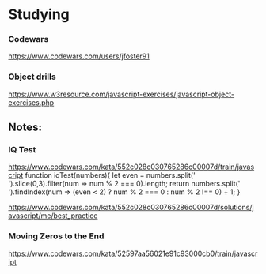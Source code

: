 # Studying

### Codewars
https://www.codewars.com/users/jfoster91

### Object drills
https://www.w3resource.com/javascript-exercises/javascript-object-exercises.php

## Notes:

### IQ Test
https://www.codewars.com/kata/552c028c030765286c00007d/train/javascript
function iqTest(numbers){ 
  let even = numbers.split(' ').slice(0,3).filter(num => num % 2 === 0).length;
  return numbers.split(' ').findIndex(num => (even < 2) ? num % 2 === 0 : num % 2 !== 0) + 1;
}

https://www.codewars.com/kata/552c028c030765286c00007d/solutions/javascript/me/best_practice

### Moving Zeros to the End
https://www.codewars.com/kata/52597aa56021e91c93000cb0/train/javascript
